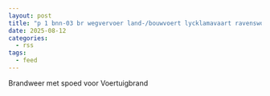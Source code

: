 ```yaml
---
layout: post
title: "p 1 bnn-03 br wegvervoer land-/bouwvoert lycklamavaart ravenswoud 038333 026841"
date: 2025-08-12
categories: 
  - rss
tags: 
  - feed
---
```


Brandweer met spoed voor Voertuigbrand
